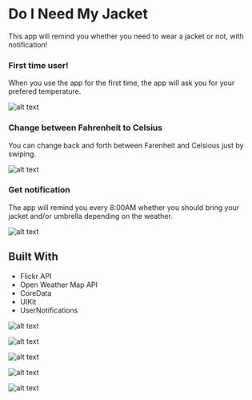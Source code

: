 # Do I Need My Jacket

This app will remind you whether you need to wear a jacket or not, with notification!

### First time user!

When you use the app for the first time, the app will ask you for your prefered temperature. 

![alt text](https://github.com/leanhduy1998/Do-I-Need-My-Jacket/blob/master/jacket1.mov.gif)

### Change between Fahrenheit to Celsius

You can change back and forth between Farenheit and Celsious just by swiping.

![alt text](https://github.com/leanhduy1998/Do-I-Need-My-Jacket/blob/master/jacket2.mov.gif)

### Get notification

The app will remind you every 8:00AM whether you should bring your jacket and/or umbrella depending on the weather.

![alt text](https://github.com/leanhduy1998/Do-I-Need-My-Jacket/blob/master/jacket3.mov.gif)

## Built With

* Flickr API
* Open Weather Map API
* CoreData
* UIKit
* UserNotifications

![alt text](https://github.com/leanhduy1998/Do-I-Need-My-Jacket/blob/master/Simulator%20Screen%20Shot%20-%20iPhone%208%20Plus%20-%202017-11-24%20at%2000.12.07.png)

![alt text](https://github.com/leanhduy1998/Do-I-Need-My-Jacket/blob/master/Simulator%20Screen%20Shot%20-%20iPhone%208%20Plus%20-%202017-11-24%20at%2000.17.19.png)

![alt text](https://github.com/leanhduy1998/Do-I-Need-My-Jacket/blob/master/Simulator%20Screen%20Shot%20-%20iPhone%208%20Plus%20-%202017-12-01%20at%2014.12.12.png)

![alt text](https://github.com/leanhduy1998/Do-I-Need-My-Jacket/blob/master/Simulator%20Screen%20Shot%20-%20iPad%20Pro%20(12.9-inch)%20-%202017-11-30%20at%2014.03.40.png)

![alt text](https://github.com/leanhduy1998/Do-I-Need-My-Jacket/blob/master/Simulator%20Screen%20Shot%20-%20iPad%20Pro%20(12.9-inch)%20-%202017-11-30%20at%2014.04.14.png)
